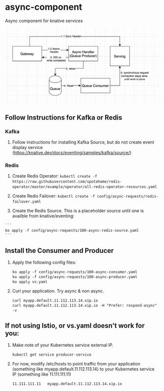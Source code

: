 # async-component
Async component for knative services

![diagram](./README-images/diagram.png)

## Follow Instructions for Kafka or Redis
  ### Kafka
  1. Follow instructions for installing Kafka Source, but do not create event display service (https://knative.dev/docs/eventing/samples/kafka/source/)

  ### Redis
  1. Create Redis Operator:
    ```
    kubectl create -f https://raw.githubusercontent.com/spotahome/redis-operator/master/example/operator/all-redis-operator-resources.yaml
    ```

  1. Create Redis Failover:
    ```
    kubectl create -f config/async-requests/redis-failover.yaml
    ```

  1. Create the Redis Source. This is a placeholder source until one is availble from knative/eventing:

    ```
    ko apply -f config/async-requests/100-async-redis-source.yaml
    ```

## Install the Consumer and Producer
  1. Apply the following config files:

      ```
      ko apply -f config/async-requests/100-async-consumer.yaml
      ko apply -f config/async-requests/100-async-producer.yaml
      ko apply vs.yaml
      ```

1. Curl your application. Try async & non async.

    ```
    curl myapp.default.11.112.113.14.xip.io
    curl myapp.default.11.112.113.14.xip.io -H "Prefer: respond-async" -v
    ```


## If not using Istio, or vs.yaml doesn't work for you:
1. Make note of your Kubernetes service external IP.
    ```
    kubectl get service producer-service
    ```

1. For now, modify /etc/hosts to point traffic from your application (something like myapp.default.11.112.113.14) to your Kubernetes service IP (something like 11.111.111.11)
    ```
    11.111.111.11   myapp.default.11.112.113.14.xip.io
    ```